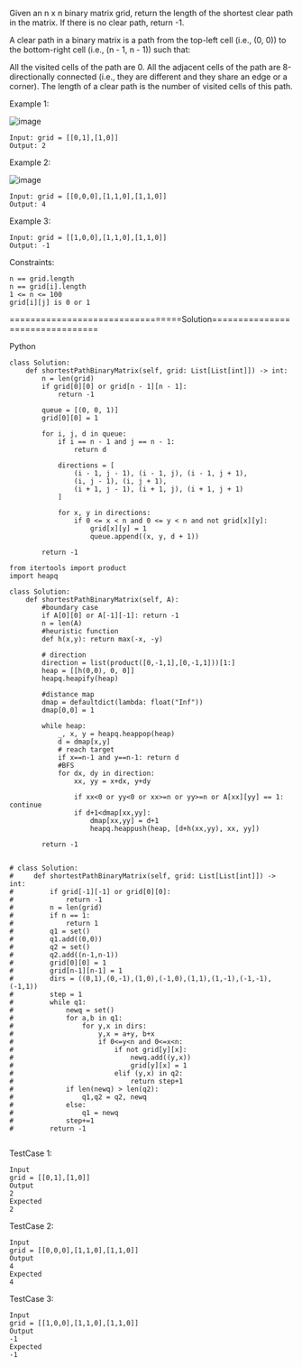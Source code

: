 Given an n x n binary matrix grid, return the length of the shortest clear path in the matrix. If there is no clear path, return -1.

A clear path in a binary matrix is a path from the top-left cell (i.e., (0, 0)) to the bottom-right cell (i.e., (n - 1, n - 1)) such that:

All the visited cells of the path are 0.
All the adjacent cells of the path are 8-directionally connected (i.e., they are different and they share an edge or a corner).
The length of a clear path is the number of visited cells of this path.

 

Example 1:

![image](https://github.com/Pughal/leetcode_solutions/assets/22728867/4db88364-867c-416b-b426-5b5980809c65)

```
Input: grid = [[0,1],[1,0]]
Output: 2
```

Example 2:

![image](https://github.com/Pughal/leetcode_solutions/assets/22728867/054dce88-0a04-4165-940b-f36e6dd13305)

```
Input: grid = [[0,0,0],[1,1,0],[1,1,0]]
Output: 4
```

Example 3:
```
Input: grid = [[1,0,0],[1,1,0],[1,1,0]]
Output: -1
``` 

Constraints:
```
n == grid.length
n == grid[i].length
1 <= n <= 100
grid[i][j] is 0 or 1
```

=================================Solution================================

Python

```
class Solution:
    def shortestPathBinaryMatrix(self, grid: List[List[int]]) -> int:
        n = len(grid)
        if grid[0][0] or grid[n - 1][n - 1]:
            return -1

        queue = [(0, 0, 1)]
        grid[0][0] = 1

        for i, j, d in queue:
            if i == n - 1 and j == n - 1:
                return d

            directions = [
                (i - 1, j - 1), (i - 1, j), (i - 1, j + 1),
                (i, j - 1), (i, j + 1),
                (i + 1, j - 1), (i + 1, j), (i + 1, j + 1)
            ]

            for x, y in directions:
                if 0 <= x < n and 0 <= y < n and not grid[x][y]:
                    grid[x][y] = 1
                    queue.append((x, y, d + 1))

        return -1
```

```
from itertools import product
import heapq

class Solution:
    def shortestPathBinaryMatrix(self, A):
        #boundary case
        if A[0][0] or A[-1][-1]: return -1
        n = len(A)
        #heuristic function
        def h(x,y): return max(-x, -y)

        # direction
        direction = list(product([0,-1,1],[0,-1,1]))[1:] 
        heap = [[h(0,0), 0, 0]]
        heapq.heapify(heap)

        #distance map
        dmap = defaultdict(lambda: float("Inf"))
        dmap[0,0] = 1
        
        while heap:
            _, x, y = heapq.heappop(heap)
            d = dmap[x,y]
            # reach target
            if x==n-1 and y==n-1: return d
            #BFS
            for dx, dy in direction:
                xx, yy = x+dx, y+dy

                if xx<0 or yy<0 or xx>=n or yy>=n or A[xx][yy] == 1: continue
                if d+1<dmap[xx,yy]:
                    dmap[xx,yy] = d+1
                    heapq.heappush(heap, [d+h(xx,yy), xx, yy])

        return -1

        
# class Solution:
#     def shortestPathBinaryMatrix(self, grid: List[List[int]]) -> int:
#         if grid[-1][-1] or grid[0][0]:
#             return -1
#         n = len(grid)
#         if n == 1:
#             return 1
#         q1 = set()
#         q1.add((0,0))
#         q2 = set()
#         q2.add((n-1,n-1))
#         grid[0][0] = 1
#         grid[n-1][n-1] = 1
#         dirs = ((0,1),(0,-1),(1,0),(-1,0),(1,1),(1,-1),(-1,-1),(-1,1))
#         step = 1
#         while q1:        
#             newq = set()
#             for a,b in q1:
#                 for y,x in dirs:
#                     y,x = a+y, b+x 
#                     if 0<=y<n and 0<=x<n:
#                         if not grid[y][x]:
#                             newq.add((y,x))
#                             grid[y][x] = 1
#                         elif (y,x) in q2:
#                             return step+1
#             if len(newq) > len(q2):
#                 q1,q2 = q2, newq
#             else:
#                 q1 = newq
#             step+=1
#         return -1
        
```


TestCase 1:
```
Input
grid = [[0,1],[1,0]]
Output
2
Expected
2
```

TestCase 2:
```
Input
grid = [[0,0,0],[1,1,0],[1,1,0]]
Output
4
Expected
4
```

TestCase 3:
```
Input
grid = [[1,0,0],[1,1,0],[1,1,0]]
Output
-1
Expected
-1
```
